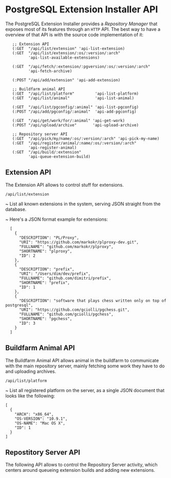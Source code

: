 # PostgreSQL Extension Installer API

The PostgreSQL Extension Installer provides a *Repository Manager* that
exposes most of its features through an `HTTP` API. The best way to have a
overview of that API is with the source code implementation of it:

       ;; Extension API
       (:GET  "/api/list/extension" 'api-list-extension)
       (:GET  "/api/list/extension/:os/:version/:arch"
              'api-list-available-extensions)

       (:GET  "/api/fetch/:extension/:pgversion/:os/:version/:arch"
              'api-fetch-archive)

       (:POST "/api/add/extension" 'api-add-extension)

       ;; Buildfarm animal API
       (:GET  "/api/list/platform"         'api-list-platform)
       (:GET  "/api/list/animal"           'api-list-animal)

       (:GET  "/api/list/pgconfig/:animal" 'api-list-pgconfig)
       (:POST "/api/add/pgconfig/:animal"  'api-add-pgconfig)

       (:GET  "/api/get/work/for/:animal" 'api-get-work)
       (:POST "/api/upload/archive"       'api-upload-archive)

       ;; Repository server API
       (:GET  "/api/pick/my/name/:os/:version/:arch" 'api-pick-my-name)
       (:GET  "/api/register/animal/:name/:os/:version/:arch"
              'api-register-animal)
       (:GET  "/api/build/:extension"
              'api-queue-extension-build)

## Extension API

The Extension API allows to control stuff for extensions.

`/api/list/extension`

  ~ List all known extensions in the system, serving JSON straight from the
    database.
    
  ~ Here's a JSON format example for extensions:
  
      [
        {
          "DESCRIPTION": "PL/Proxy",
          "URI": "https://github.com/markokr/plproxy-dev.git",
          "FULLNAME": "github.com/markokr/plproxy",
          "SHORTNAME": "plproxy",
          "ID": 2
        },
        {
          "DESCRIPTION": "prefix",
          "URI": "/Users/dim/dev/prefix",
          "FULLNAME": "github.com/dimitri/prefix",
          "SHORTNAME": "prefix",
          "ID": 1
        },
        {
          "DESCRIPTION": "software that plays chess written only on top of postgresql",
          "URI": "https://github.com/gciolli/pgchess.git",
          "FULLNAME": "github.com/gciolli/pgchess",
          "SHORTNAME": "pgchess",
          "ID": 3
        }
      ]

## Buildfarm Animal API

The Buildfarm Animal API allows animal in the buildfarm to communicate with
the main repository server, mainly fetching some work they have to do and
uploading archives.

`/api/list/platform`

  ~ List all registered platform on the server, as a single JSON document
  that looks like the following:
  
    [
      {
        "ARCH": "x86_64",
        "OS-VERSION": "10.9.1",
        "OS-NAME": "Mac OS X",
        "ID": 1
      }
    ]

## Repostitory Server API

The following API allows to control the Repository Server activity, which
centers around queueing extension builds and adding new extensions.
